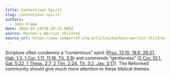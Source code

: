 ```yaml
---
title: Contentious Spirit
slug: contentious-spirit
authors:
  - John Frame
date: 2024-01-14T18:20:11.085Z
source: Machen’s Warrior Children
source_url: https://www.semperref.org/articles/machens-warrior-children-dczkz
---
```

Scripture often condemns a “contentious” spirit ([Prov. 13:10, 18:6, 26:21, Hab. 1:3, 1 Cor. 1:11, 11:16, Tit. 3:9](https://www.biblegateway.com/passage/?search=Prov.+13%3A10%2C+18%3A6%2C+26%3A21%2C+Hab.+1%3A3%2C+1+Cor.+1%3A11%2C+11%3A16%2C+Tit.+3%3A9&version=NIV)) and commends “gentleness” ([2 Cor. 10:1, Gal. 5:22, 1 Thess. 2:7, 2 Tim. 2:24, Tit. 3:2, Jas. 3:17](https://www.biblegateway.com/passage/?search=2+Cor.+10%3A1%2C+Gal.+5%3A22%2C+1+Thess.+2%3A7%2C+2+Tim.+2%3A24%2C+Tit.+3%3A2%2C+Jas.+3%3A17&version=NIV)). The Reformed community should give much more attention to these biblical themes.